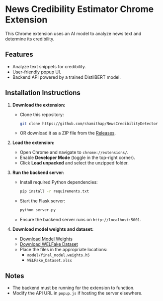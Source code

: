 # News Credibility Estimator Chrome Extension

This Chrome extension uses an AI model to analyze news text and determine its credibility.

## Features
- Analyze text snippets for credibility.
- User-friendly popup UI.
- Backend API powered by a trained DistilBERT model.

## Installation Instructions
1. **Download the extension:**
   - Clone this repository:  
     ```bash
     git clone https://github.com/shamithap/NewsCredibilityDetector
     ```
   - OR download it as a ZIP file from the [Releases](https://github.com/shamithap/NewsCredibilityDetector).

2. **Load the extension:**
   - Open Chrome and navigate to `chrome://extensions/`.
   - Enable **Developer Mode** (toggle in the top-right corner).
   - Click **Load unpacked** and select the unzipped folder.

3. **Run the backend server:**
   - Install required Python dependencies:
     ```bash
     pip install -r requirements.txt
     ```
   - Start the Flask server:
     ```bash
     python server.py
     ```
   - Ensure the backend server runs on `http://localhost:5001`.

4. **Download model weights and dataset:**
   - [Download Model Weights](https://drive.google.com/file/d/13-zOvZfgX4vRhnr-zvBnvsMrtJbEHQ2I/view?usp=sharing)
   - [Download WELFake Dataset](https://docs.google.com/spreadsheets/d/16ku6OGw9qdOtblocR6a0e4gekcM--aoY/edit?usp=sharing&ouid=106831316560089013652&rtpof=true&sd=true)
   - Place the files in the appropriate locations:
     - `model/final_model.weights.h5`
     - `WELFake_Dataset.xlsx`

## Notes
- The backend must be running for the extension to function.
- Modify the API URL in `popup.js` if hosting the server elsewhere.
